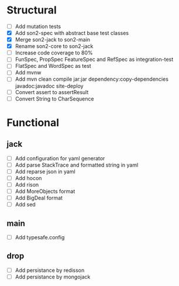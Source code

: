 # Structural
- [ ] Add mutation tests
- [x] Add son2-spec with abstract base test classes
- [x] Merge son2-jack to son2-main
- [x] Rename son2-core to son2-jack
- [ ] Increase code coverage to 80%
- [ ] FunSpec, PropSpec FeatureSpec and RefSpec as integration-test
- [ ] FlatSpec and WordSpec as test
- [ ] Add mvnw
- [ ] Add mvn clean compile jar:jar dependency:copy-dependencies javadoc:javadoc site-deploy
- [ ] Convert assert to assertResult
- [ ] Convert String to CharSequence

# Functional
## jack
- [ ] Add configuration for yaml generator
- [ ] Add parse StackTrace and formatted string in yaml
- [ ] Add reparse json in yaml
- [ ] Add hocon
- [ ] Add rison
- [ ] Add MoreObjects format
- [ ] Add BigDeal format
- [ ] Add sed
## main
- [ ] Add typesafe.config
## drop
- [ ] Add persistance by redisson
- [ ] Add persistance by mongojack
